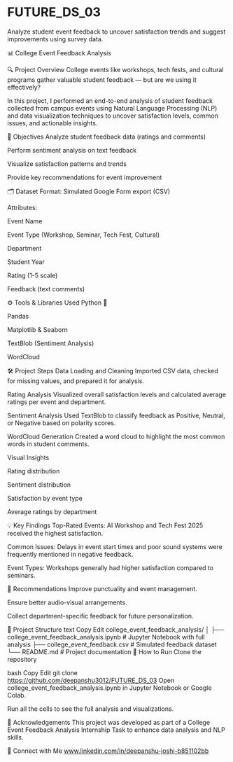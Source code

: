 # FUTURE_DS_03
 Analyze student event feedback to uncover satisfaction trends and suggest improvements using survey data.
 
📊 College Event Feedback Analysis

🔍 Project Overview
College events like workshops, tech fests, and cultural programs gather valuable student feedback — but are we using it effectively?

In this project, I performed an end-to-end analysis of student feedback collected from campus events using Natural Language Processing (NLP) and data visualization techniques to uncover satisfaction levels, common issues, and actionable insights.

🎯 Objectives
Analyze student feedback data (ratings and comments)

Perform sentiment analysis on text feedback

Visualize satisfaction patterns and trends

Provide key recommendations for event improvement

🗂️ Dataset
Format: Simulated Google Form export (CSV)

Attributes:

Event Name

Event Type (Workshop, Seminar, Tech Fest, Cultural)

Department

Student Year

Rating (1-5 scale)

Feedback (text comments)

⚙️ Tools & Libraries Used
Python 🐍

Pandas

Matplotlib & Seaborn

TextBlob (Sentiment Analysis)

WordCloud

🛠️ Project Steps
Data Loading and Cleaning
Imported CSV data, checked for missing values, and prepared it for analysis.

Rating Analysis
Visualized overall satisfaction levels and calculated average ratings per event and department.

Sentiment Analysis
Used TextBlob to classify feedback as Positive, Neutral, or Negative based on polarity scores.

WordCloud Generation
Created a word cloud to highlight the most common words in student comments.

Visual Insights

Rating distribution

Sentiment distribution

Satisfaction by event type

Average ratings by department

💡 Key Findings
Top-Rated Events: AI Workshop and Tech Fest 2025 received the highest satisfaction.

Common Issues: Delays in event start times and poor sound systems were frequently mentioned in negative feedback.

Event Types: Workshops generally had higher satisfaction compared to seminars.

🧠 Recommendations
Improve punctuality and event management.

Ensure better audio-visual arrangements.

Collect department-specific feedback for future personalization.

📂 Project Structure
text
Copy
Edit
college_event_feedback_analysis/
│
├── college_event_feedback_analysis.ipynb  # Jupyter Notebook with full analysis
├── college_event_feedback.csv              # Simulated feedback dataset
└── README.md                               # Project documentation
🚀 How to Run
Clone the repository

bash
Copy
Edit
git clone https://github.com/deepanshu3012/FUTURE_DS_03
Open college_event_feedback_analysis.ipynb in Jupyter Notebook or Google Colab.

Run all the cells to see the full analysis and visualizations.

🙌 Acknowledgements
This project was developed as part of a College Event Feedback Analysis Internship Task to enhance data analysis and NLP skills.

🔗 Connect with Me
www.linkedin.com/in/deepanshu-joshi-b851102bb
